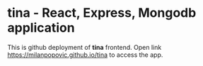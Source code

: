 # tina - React, Express, Mongodb application

This is github deployment of **tina** frontend.
Open link https://milanpopovic.github.io/tina to access the app.
